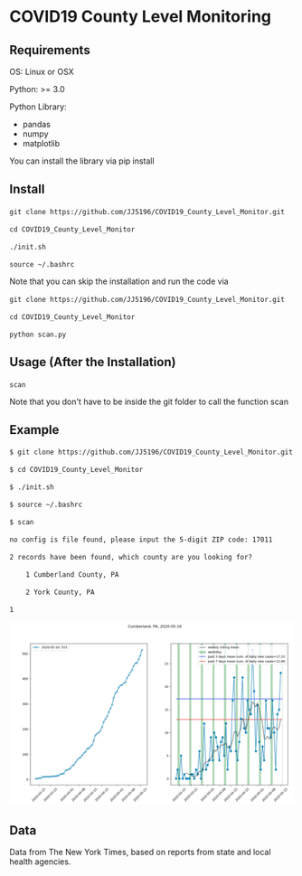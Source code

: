 # COVID19 County Level Monitoring

## Requirements
OS: Linux or OSX

Python: >= 3.0

Python Library:
- pandas
- numpy
- matplotlib

You can install the library via pip install

## Install
`git clone https://github.com/JJ5196/COVID19_County_Level_Monitor.git`

`cd COVID19_County_Level_Monitor`

`./init.sh`

`source ~/.bashrc`

Note that you can skip the installation and run the code via 

`git clone https://github.com/JJ5196/COVID19_County_Level_Monitor.git`

`cd COVID19_County_Level_Monitor`

`python scan.py`

## Usage (After the Installation)
`scan`

Note that you don't have to be inside the git folder to call the function scan

## Example
`$ git clone https://github.com/JJ5196/COVID19_County_Level_Monitor.git`

`$ cd COVID19_County_Level_Monitor`

`$ ./init.sh`

`$ source ~/.bashrc`

`$ scan`

`no config is file found, please input the 5-digit ZIP code: 17011`

`2 records have been found, which county are you looking for?`

`    1 Cumberland County, PA`

`    2 York County, PA`

`1`

![](https://github.com/JJ5196/COVID19_County_Level_Monitor/blob/master/output_example.png)

## Data
Data from The New York Times, based on reports from state and local health agencies.
